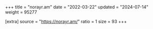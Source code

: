 +++
title = "norayr.am"
date = "2022-03-22"
updated = "2024-07-14"
weight = 95277

[extra]
source = "https://norayr.am/"
ratio = 1
size = 93
+++
